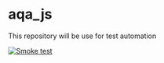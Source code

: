 # aqa_js
This repository will be use for test automation

[![Smoke test](https://github.com/Train-lab-intern/aqa_js/actions/workflows/blank.yml/badge.svg)](https://github.com/Train-lab-intern/aqa_js/actions/workflows/blank.yml)
